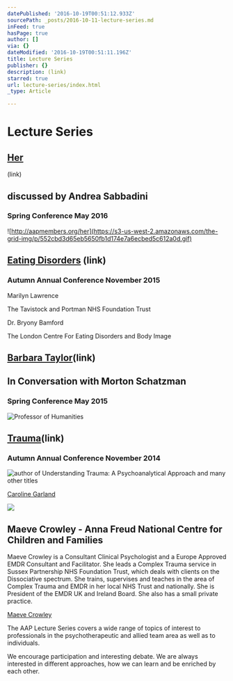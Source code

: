 ```yaml
---
datePublished: '2016-10-19T00:51:12.933Z'
sourcePath: _posts/2016-10-11-lecture-series.md
inFeed: true
hasPage: true
author: []
via: {}
dateModified: '2016-10-19T00:51:11.196Z'
title: Lecture Series
publisher: {}
description: (link)
starred: true
url: lecture-series/index.html
_type: Article

---
```

# **Lecture Series**

## **[Her][0]**

(link)

## **discussed by Andrea Sabbadini**

### **Spring Conference May 2016**
![http://aapmembers.org/her](https://s3-us-west-2.amazonaws.com/the-grid-img/p/552cbd3d65eb5650fb1d174e7a6ecbed5c612a0d.gif)

## **[Eating Disorders][1]** (link)

### **Autumn Annual Conference November 2015**

Marilyn Lawrence

The Tavistock and Portman NHS Foundation Trust

Dr. Bryony Bamford

The London Centre For Eating Disorders and Body Image

## **[Barbara Taylor][2]**(link)

## **In Conversation with Morton Schatzman**

### **Spring Conference May 2015**
![Professor of Humanities](https://s3-us-west-2.amazonaws.com/the-grid-img/p/991629040c7091b616f88a49ae74df716f913f74.jpg)

## **[Trauma][3]**(link)

### **Autumn Annual Conference November 2014**
![author of Understanding Trauma: A Psychoanalytical Approach and many other titles](https://the-grid-user-content.s3-us-west-2.amazonaws.com/b67bb234-3227-45b6-8e2f-0e894ddbe0d8.jpg)

[Caroline Garland][4]

<article style=""><img src="https://s3-us-west-2.amazonaws.com/the-grid-img/p/5ad5717ba83112c4d5235b6cddd47744b929c58b.png" /><h1>Maeve Crowley - Anna Freud National Centre for Children and Families</h1><p>Maeve Crowley is a Consultant Clinical Psychologist and a Europe Approved EMDR Consultant and Facilitator.  She leads a Complex Trauma service in Sussex Partnership NHS Foundation Trust, which deals with clients on the Dissociative spectrum. She trains, supervises and teaches in the area of Complex Trauma and EMDR in her local NHS Trust and nationally. She is President of the EMDR UK and Ireland Board. She also has a small private practice. </p></article>

[Maeve Crowley][5]

The AAP Lecture Series covers a wide range of topics of interest to professionals in the psychotherapeutic and allied team area as well as to individuals.

We encourage participation and interesting debate. We are always interested in different approaches, how we can learn and be enriched by each other.

[0]: http://aapmembers.org/her
[1]: http://aapmembers.org/eating-disorders
[2]: http://aapmembers.org/barbara-taylor-in-conversation-with-morton-schatzman
[3]: http://aapmembers.org/trauma
[4]: https://www.bpc.org.uk/find-a-therapist/therapist/7084 "Caroline Garland"
[5]: http://www.annafreud.org/training-research/training-and-conferences-overview/tutors/c/maeve-crowley/ "Maeve Crowley"